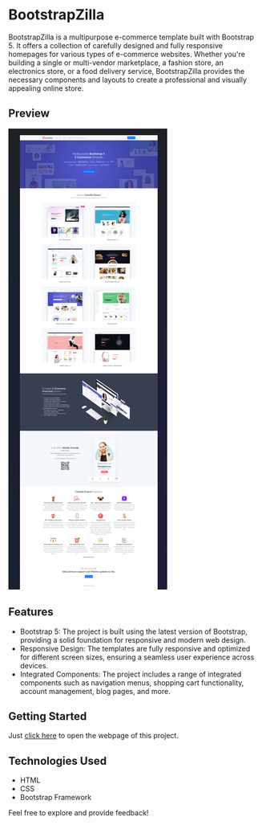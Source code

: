# BootstrapZilla

BootstrapZilla is a multipurpose e-commerce template built with Bootstrap 5. It offers a collection of carefully designed and fully responsive homepages for various types of e-commerce websites. Whether you're building a single or multi-vendor marketplace, a fashion store, an electronics store, or a food delivery service, BootstrapZilla provides the necessary components and layouts to create a professional and visually appealing online store.

## Preview

![Demo](preview_ss.png)

## Features

- Bootstrap 5: The project is built using the latest version of Bootstrap, providing a solid foundation for responsive and modern web design.
- Responsive Design: The templates are fully responsive and optimized for different screen sizes, ensuring a seamless user experience across devices.
- Integrated Components: The project includes a range of integrated components such as navigation menus, shopping cart functionality, account management, blog pages, and more.

## Getting Started

Just [click here](https://kgogina.github.io/bootstrap_project/#) to open the webpage of this project. 

## Technologies Used
 - HTML
 - CSS
 - Bootstrap Framework

Feel free to explore and provide feedback! 
